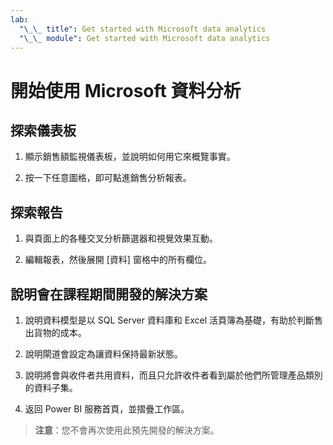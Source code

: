 ```yaml
---
lab:
  "\_\_ title": Get started with Microsoft data analytics
  "\_\_ module": Get started with Microsoft data analytics
---
```

# 開始使用 Microsoft 資料分析

## 探索儀表板

1. 顯示銷售額監視儀表板，並說明如何用它來概覽事實。

1. 按一下任意圖格，即可點進銷售分析報表。

## 探索報告

1. 與頁面上的各種交叉分析篩選器和視覺效果互動。

1. 編輯報表，然後展開 [資料] 窗格中的所有欄位。

## 說明會在課程期間開發的解決方案

1. 說明資料模型是以 SQL Server 資料庫和 Excel 活頁簿為基礎，有助於判斷售出貨物的成本。

1. 說明閘道會設定為讓資料保持最新狀態。

1. 說明將會與收件者共用資料，而且只允許收件者看到屬於他們所管理產品類別的資料子集。

1. 返回 Power BI 服務首頁，並摺疊工作區。

> **注意**：您不會再次使用此預先開發的解決方案。
